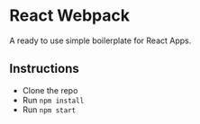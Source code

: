 # React Webpack

A ready to use simple boilerplate for React Apps.

## Instructions

* Clone the repo
* Run `npm install`
* Run `npm start`
